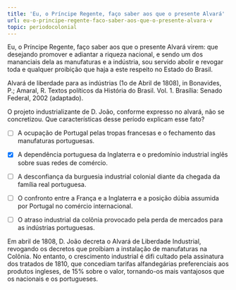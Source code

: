 ```yaml
---
title: 'Eu, o Príncipe Regente, faço saber aos que o presente Alvará'
url: eu-o-principe-regente-faco-saber-aos-que-o-presente-alvara-v
topic: periodocolonial
---
```



Eu, o Príncipe Regente, faço saber aos que o presente Alvará virem: que desejando promover e adiantar a riqueza nacional, e sendo um dos mananciais dela as manufaturas e a indústria, sou servido abolir e revogar toda e qualquer proibição que haja a este respeito no Estado do Brasil.

Alvará de liberdade para as indústrias (1o de Abril de 1808), in Bonavides, P.; Amaral, R. Textos políticos da História do Brasil. Vol. 1. Brasília: Senado Federal, 2002 (adaptado).

O projeto industrializante de D. João, conforme expresso no alvará, não se concretizou. Que características desse período explicam esse fato?



- [ ] A ocupação de Portugal pelas tropas francesas e o fechamento das manufaturas portuguesas.
- [x] A dependência portuguesa da Inglaterra e o predomínio industrial inglês sobre suas redes de comércio.
- [ ] A desconfiança da burguesia industrial colonial diante da chegada da família real portuguesa.
- [ ] O confronto entre a França e a Inglaterra e a posição dúbia assumida por Portugal no comércio internacional.
- [ ] O atraso industrial da colônia provocado pela perda de mercados para as indústrias portuguesas.


Em abril de 1808, D. João decreta o Alvará de Liberdade Industrial, revogando os decretos que proibiam a instalação de manufaturas na Colônia. No entanto, o crescimento industrial é difi cultado pela assinatura dos tratados de 1810, que concediam tarifas alfandegárias preferenciais aos produtos ingleses, de 15% sobre o valor, tornando-os mais vantajosos que os nacionais e os portugueses.
